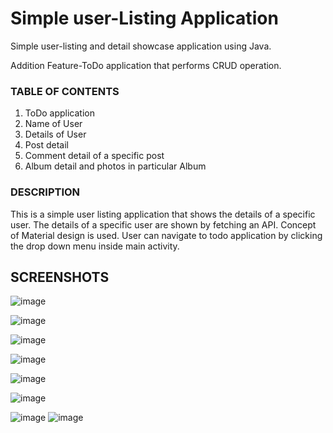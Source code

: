 # Simple user-Listing Application
Simple user-listing and detail showcase application using Java.

Addition Feature-ToDo application that performs  CRUD operation.

### TABLE OF CONTENTS
  1. ToDo application
  2. Name of User
  3. Details of User
  4. Post detail
  5. Comment detail of a specific post
  6. Album detail and photos in particular Album

### DESCRIPTION
This is a simple user listing application that shows the details of a specific user. 
The details of a specific user are shown by fetching an API. Concept of Material design
is used. User can navigate to todo application by clicking the drop down menu inside main activity. 

## SCREENSHOTS

![image](https://user-images.githubusercontent.com/49203275/93090118-02d4b380-f6bc-11ea-83c9-91a09827747e.png)

![image](https://user-images.githubusercontent.com/49203275/93089939-c903ad00-f6bb-11ea-8192-1753f3298159.png)

![image](https://user-images.githubusercontent.com/49203275/93089973-d6209c00-f6bb-11ea-9b8a-9e0fde3496fd.png)

![image](https://user-images.githubusercontent.com/49203275/93090011-e33d8b00-f6bb-11ea-8b7b-2e43d8c9505d.png)

![image](https://user-images.githubusercontent.com/49203275/93090042-ed5f8980-f6bb-11ea-84f6-62c8a9ddd308.png)

![image](https://user-images.githubusercontent.com/49203275/93090080-f7818800-f6bb-11ea-9dc4-3394802eaa23.png)

![image](https://user-images.githubusercontent.com/49203275/93090159-11bb6600-f6bc-11ea-84cd-ef47950d1ef5.png)
![image](https://user-images.githubusercontent.com/49203275/93090181-1849dd80-f6bc-11ea-88a2-8c976e3dce82.png)





